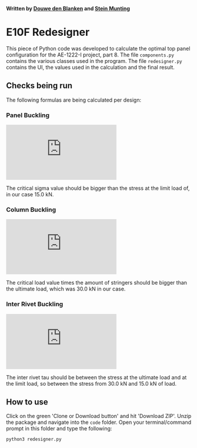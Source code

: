 **Written by [Douwe den Blanken](https://www.linkedin.com/in/douwedenblanken/) and [Stein Munting](https://www.linkedin.com/in/stein-munting-009301185/)**

# E10F Redesigner

This piece of Python code was developed to calculate the optimal top panel configuration for the AE-1222-I project, part 8. The file `components.py` contains the various classes used in the program. The file `redesigner.py` contains the UI, the values used in the calculation and the final result.

## Checks being run

The following formulas are being calculated per design:

### Panel Buckling

![Panel Buckling Equation](https://latex.codecogs.com/gif.latex?%5Csigma_%7Bcr%7D%20%3D%20K_cE%5Cbigg%28%5Cfrac%7Bt%7D%7Bb%7D%5Cbigg%29%5E2)

The critical sigma value should be bigger than the stress at the limit load of, in our case 15.0 kN.

### Column Buckling

![Column Buckling Equation](https://latex.codecogs.com/gif.latex?F_%7Bcr%7D%3D%5Cfrac%7Bc%5Cpi%5E2EI%7D%7BL%5E2%7D)

The critical load value times the amount of stringers should be bigger than the ultimate load, which was 30.0 kN in our case.

### Inter Rivet Buckling

![Inter Rivet Buckling Equation](https://latex.codecogs.com/gif.latex?%5Ctau_%7Bir%7D%20%3D%200.9K_cE%5Cbigg%28%5Cfrac%7Bt%7D%7Bs%7D%5Cbigg%29%5E2)

The inter rivet tau should be between the stress at the ultimate load and at the limit load, so between the stress from 30.0 kN and 15.0 kN of load.

## How to use

Click on the green 'Clone or Download button' and hit 'Download ZIP'. Unzip the package and navigate into the `code` folder. Open your terminal/command prompt in this folder and type the following:

```bash
python3 redesigner.py
```
